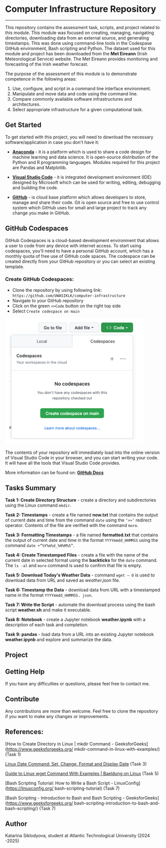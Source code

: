 # Computer Infrastructure Repository
***
This repository contains the assessment task, scripts, and project related to this module. This module was 
focused on creating, managing, navigating directories, downloading data from an external source, and generating 
timestamps. This was done using command-line tools in the Codespase GitHub environment, Bash scripting and 
Python. The dataset used for this module and project has been  downloaded from the **Met Eireann** (Irish 
Meteorological Service) website. The Met Eireann provides monitoring and forecasting of the Irish weather 
forecast.

The purpose of the assessment of this module is to demonstrate competence in the following areas:

1.	 Use, configure, and script in a command line interface environment.
2.	Manipulate and move data and code using the command line.
3.	Compare commonly available software infrastructures and architectures.
4.	Select appropriate infrastructure for a given computational task.

 ## Get Started

 To get started with this project, you will need to download the necessary software/application in case you don't 
have it:

 - **[Anaconda](https://www.anaconda.com/)** - it is a platform which is used to share a code design for machine 
learning and data science. It is open-source distribution of the Python and R programming languages. Modules 
required for this project are Pandas and Matplotlib.

 - **[Visual Studio Code](https://visualstudio.microsoft.com/downloads/)** - it is integrated development 
environment (IDE) designed by Microsoft which can be used for writing, editing, debugging and building the code.

 - **[GitHub](https://github.com/)** - is cloud base platform which allows developers to store, manage and share 
their code. Git is open source and free to use control system which GitHub uses for small and large project to 
track any change you make in GitHub.

 ## GitHub Codespaces

 GitHub Codespaces is a cloud-based development environment that allows a user to code from any device with 
internet access. To start using codespaces, you'll need to have a personal GitHub account, which has a monthly 
quota of free use of GitHub code spaces. The codespace can be created directly from your GitHub repository or 
you can select an existing template. 

 ### Create GitHub Codespaces:

-	Clone the repository by using following link: `https://github.com/UWASIKLK/computer-infrastructure`
-	Navigate to your GitHub repository
-	Click on the green `<>Code` button on the right top side
-	Select `Create codespace on main`

![Codespaces](./img/Codespaces.png)


The contents of your repository will immediately load into the online version of Visual Studio Code in your 
browser, and you can start writing your code. It will have all the tools that Visual Studio Code provides. 

More information can be found on: **[GitHub Docs](https://docs.github.com/en/codespaces/overview)**

## Tasks Summary

**Task 1: Create Directory Structure** - create a directory and subdirectories using the Linux command `mkdir`.

**Task 2: Timestamps** - create a file named **now.txt** that contains the output of current date and time from 
the command `date` using the `‘>>’` redirect operator. Contents of the file are verified with the command `more`.

**Task 3: Formatting Timestamps** - a file named **formatted.txt** that contains the output of current date and 
time in the format `YYYYmmdd_HHMMSS` using the command `date +”%Y%m%d_%H%M%S”`.

**Task 4: Create Timestamped Files** - create a file with the name of the current date in selected format using 
the **backticks** for the `date` command. The `ls -al` and `more` command is used to confirm that file is empty.

**Task 5: Download Today's Weather Data** - command `wget – O` is used to download data from URL and saved as 
*weather.json* file.

**Task 6: Timestamp the Data** - download data from URL with a timestamped name in the format `YYYYmmdd_HHMMSS.
json`.

**Task 7: Write the Script** - automate the download process using the bash script **weather.sh**  and make it 
executable.

**Task 8: Notebook** - create a Jupyter notebook **weather.ipynb** with a description of each task and 
completion. 

**Task 9: pandas** - load data from a URL into an existing Jupyter notebook **weather.ipynb** and explore and 
summarize the data. 

## Project

## Getting Help

If you have any difficulties or questions, please feel free to contact me.

## Contribute

Any contributions are more than welcome. Feel free to clone the repository if you want to make any changes or 
improvements.

## References:

[How to Create Directory in Linux | mkdir Command - GeeksforGeeks](https://www.geeksforgeeks.org/
mkdir-command-in-linux-with-examples/) (Task 1)

[Linux Date Command: Set, Change, Format and Display Date](https://phoenixnap.com/kb/linux-date-command) (Task 3)

[Guide to Linux wget Command With Examples | Baeldung on Linux](https://www.baeldung.com/linux/wget-examples) 
(Task 5)

[Bash Scripting Tutorial: How to Write a Bash Script - LinuxConfig](https://linuxconfig.org/
bash-scripting-tutorial) (Task 7)

[Bash Scripting - Introduction to Bash and Bash Scripting - GeeksforGeeks](https://www.geeksforgeeks.org/
bash-scripting-introduction-to-bash-and-bash-scripting/) (Task 7)

## Author

Katarina Siklodyova, student at Atlantic Technological University (2024 -2025)